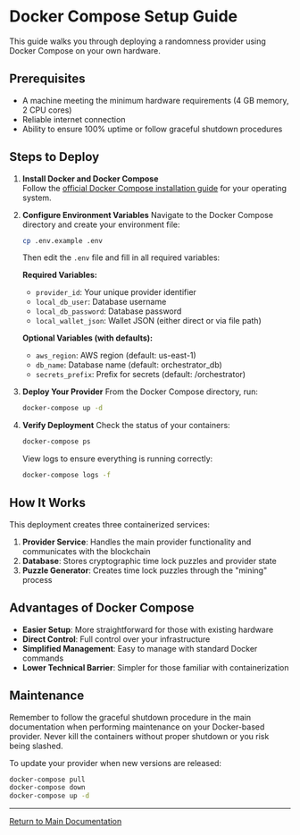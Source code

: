 # Docker Compose Setup Guide

This guide walks you through deploying a randomness provider using Docker Compose on your own hardware.

## Prerequisites

- A machine meeting the minimum hardware requirements (4 GB memory, 2 CPU cores)
- Reliable internet connection
- Ability to ensure 100% uptime or follow graceful shutdown procedures

## Steps to Deploy

1. **Install Docker and Docker Compose**  
   Follow the [official Docker Compose installation guide](https://docs.docker.com/compose/install/) for your operating system.

2. **Configure Environment Variables**
   Navigate to the Docker Compose directory and create your environment file:
   ```bash
   cp .env.example .env
   ```

   Then edit the `.env` file and fill in all required variables:

   **Required Variables:**
   - `provider_id`: Your unique provider identifier
   - `local_db_user`: Database username
   - `local_db_password`: Database password
   - `local_wallet_json`: Wallet JSON (either direct or via file path)

   **Optional Variables (with defaults):**
   - `aws_region`: AWS region (default: us-east-1)
   - `db_name`: Database name (default: orchestrator_db)
   - `secrets_prefix`: Prefix for secrets (default: /orchestrator)

3. **Deploy Your Provider**
   From the Docker Compose directory, run:
   ```bash
   docker-compose up -d
   ```

4. **Verify Deployment**
   Check the status of your containers:
   ```bash
   docker-compose ps
   ```

   View logs to ensure everything is running correctly:
   ```bash
   docker-compose logs -f
   ```

## How It Works

This deployment creates three containerized services:

1. **Provider Service**: Handles the main provider functionality and communicates with the blockchain
2. **Database**: Stores cryptographic time lock puzzles and provider state
3. **Puzzle Generator**: Creates time lock puzzles through the "mining" process

## Advantages of Docker Compose

- **Easier Setup**: More straightforward for those with existing hardware
- **Direct Control**: Full control over your infrastructure
- **Simplified Management**: Easy to manage with standard Docker commands
- **Lower Technical Barrier**: Simpler for those familiar with containerization

## Maintenance

Remember to follow the graceful shutdown procedure in the main documentation when performing maintenance on your Docker-based provider. Never kill the containers without proper shutdown or you risk being slashed.

To update your provider when new versions are released:

```bash
docker-compose pull
docker-compose down
docker-compose up -d
```

---

[Return to Main Documentation](../README.md)
